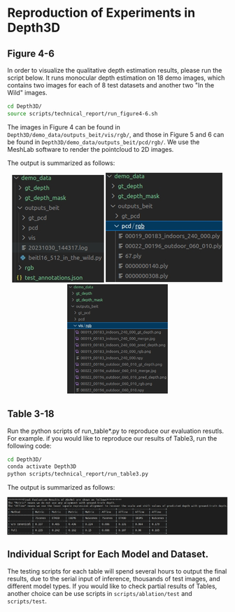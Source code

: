 # Reproduction of Experiments in Depth3D

## Figure 4-6
In order to visualize the qualitative depth estimation results, please run the script below. It runs monocular depth estimation on 18 demo images, which contains two images for each of 8 test datasets and another two "In the Wild" images.  
```bash
cd Depth3D/
source scripts/technical_report/run_figure4-6.sh
```

The images in Figure 4 can be found in ```Depth3D/demo_data/outputs_beit/vis/rgb/```, and those in Figure 5 and 6 can be found in ```Depth3D/demo_data/outputs_beit/pcd/rgb/```. We use the MeshLab software to render the pointcloud to 2D images.

The output is summarized as follows:

<div align=center>
<img src="../../media/run_figures_results_1.png">  <img src="../../media/run_figures_results_2.png">  <img src="../../media/run_figures_results_3.png">
</div>


## Table 3-18

Run the python scripts of run_table*.py to reproduce our evaluation resutls. For example. if you would like to reproduce our results of Table3, run the following code:

```bash
cd Depth3D/
conda activate Depth3D
python scripts/technical_report/run_table3.py
```

The output is summarized as follows:

<div align=center>
<img src="../../media/run_table3_results.png">
</div>


## Individual Script for Each Model and Dataset.
The testing scripts for each table will spend several hours to output the final results, due to the serial input of inference, thousands of test images, and different model types. If you would like to check partial results of Tables, another choice can be use scripts in `scripts/ablation/test` and `scripts/test`.
